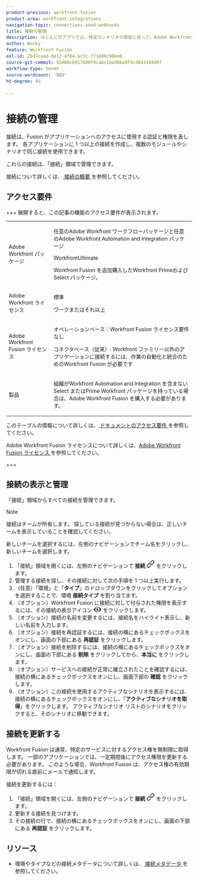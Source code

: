```yaml
---
product-previous: workfront-fusion
product-area: workfront-integrations
navigation-topic: connections-annd-webhooks
title: 接続の管理
description: ほとんどのアプリでは、特定のシナリオの設定に従って、Adobe Workfront Fusion が特定のサードパーティサービスと通信するための接続を作成する必要があります。
author: Becky
feature: Workfront Fusion
exl-id: 26d7caad-8e12-4f04-ac7c-f71686c90ee6
source-git-commit: 93d06cb917680f9cabc1bad6be0f9cd843449d07
workflow-type: tm+mt
source-wordcount: '583'
ht-degree: 4%

---
```


# 接続の管理

接続は、Fusion がアプリケーションへのアクセスに使用する認証と権限を表します。 各アプリケーションに 1 つ以上の接続を作成し、複数のモジュールやシナリオで同じ接続を使用できます。

これらの接続は、「接続」領域で管理できます。

接続について詳しくは、[ 接続の概要 ](/help/workfront-fusion/get-started-with-fusion/understand-fusion/connection-overview.md) を参照してください。

## アクセス要件

+++ 展開すると、この記事の機能のアクセス要件が表示されます。

<table style="table-layout:auto">
 <col> 
 <col> 
 <tbody> 
  <tr> 
   <td role="rowheader">Adobe Workfront パッケージ</td> 
   <td> <p>任意のAdobe Workfront ワークフローパッケージと任意のAdobe Workfront Automation and Integration パッケージ</p><p>WorkfrontUltimate</p><p>Workfront Fusion を追加購入したWorkfront Primeおよび Select パッケージ。</p> </td> 
  </tr> 
  <tr data-mc-conditions=""> 
   <td role="rowheader">Adobe Workfront ライセンス</td> 
   <td> <p>標準</p><p>ワークまたはそれ以上</p> </td> 
  </tr> 
  <tr> 
   <td role="rowheader">Adobe Workfront Fusion ライセンス</td> 
   <td>
   <p>オペレーションベース：Workfront Fusion ライセンス要件なし</p>
   <p>コネクタベース（従来）: Workfront ファミリー以外のアプリケーションに接続するには、作業の自動化と統合のためのWorkfront Fusion が必要です </p>
   </td> 
  </tr> 
  <tr> 
   <td role="rowheader">製品</td> 
   <td>
   <p>組織がWorkfront Automation and Integration を含まない Select またはPrime Workfront パッケージを持っている場合は、Adobe Workfront Fusion を購入する必要があります。</li></ul>
   </td> 
  </tr>
 </tbody> 
</table>

このテーブルの情報について詳しくは、[ ドキュメントのアクセス要件 ](/help/workfront-fusion/references/licenses-and-roles/access-level-requirements-in-documentation.md) を参照してください。

Adobe Workfront Fusion ライセンスについて詳しくは、[Adobe Workfront Fusion ライセンス ](/help/workfront-fusion/set-up-and-manage-workfront-fusion/licensing-operations-overview/license-automation-vs-integration.md) を参照してください。

+++

## 接続の表示と管理

「接続」領域からすべての接続を管理できます。

>[!NOTE]
>
>接続はチームが所有します。 探している接続が見つからない場合は、正しいチームを表示していることを確認してください。
>
>新しいチームを選択するには、左側のナビゲーションでチーム名をクリックし、新しいチームを選択します。

1. 「接続」領域を開くには、左側のナビゲーションで **接続** ![ 接続アイコン ](assets/connections-icon.png) をクリックします。
1. 管理する接続を探し、その接続に対して次の手順を 1 つ以上実行します。
1. （任意）「環境」と「**タイプ**」のドロップダウンをクリックしてオプションを選択することで、環境 **接続タイプ** を割り当てます。
1. （オプション）Workfront Fusion に接続に対して付与された権限を表示するには、その接続の表示アイコン ![ 接続権限を表示 ](assets/view-connection-permissions.png) をクリックします。
1. （オプション）接続の名前を変更するには、接続名をハイライト表示し、新しい名前を入力します。
1. （オプション）接続を再認証するには、接続の横にあるチェックボックスをオンにし、画面の下部にある **再認証** をクリックします。
1. （オプション）接続を削除するには、接続の横にあるチェックボックスをオンにし、画面の下部にある **削除** をクリックしてから、**本当に** をクリックします。
1. （オプション）サービスへの接続が正常に確立されたことを確認するには、接続の横にあるチェックボックスをオンにし、画面下部の **確認** をクリックします。
1. （オプション）この接続を使用するアクティブなシナリオを表示するには、接続の横にあるチェックボックスをオンにし、「**アクティブなシナリオを取得**」をクリックします。 アクティブなシナリオ リストのシナリオをクリックすると、そのシナリオに移動できます。

## 接続を更新する

Workfront Fusion は通常、特定のサービスに対するアクセス権を無制限に取得します。 一部のアプリケーションでは、一定期間後にアクセス権限を更新する必要があります。 このような場合、Workfront Fusion は、アクセス権の有効期限が切れる直前にメールで通知します。

接続を更新するには：

1. 「接続」領域を開くには、左側のナビゲーションで **接続** ![ 接続アイコン ](assets/connections-icon.png) をクリックします。
1. 更新する接続を見つけます。
1. その接続の行で、接続の横にあるチェックボックスをオンにし、画面の下部にある **再認証** をクリックします。

## リソース

* 環境やタイプなどの接続メタデータについて詳しくは、[ 接続メタデータ ](/help/workfront-fusion/references/connections/connection-metadata.md) を参照してください。
